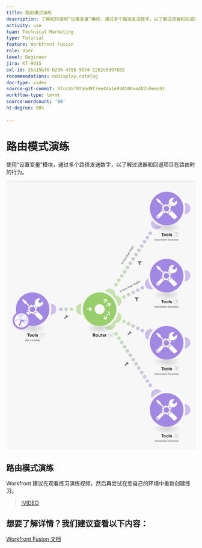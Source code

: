 ```yaml
---
title: 路由模式演练
description: 了解如何使用“设置变量”模块，通过多个路径发送数字，以了解过滤器和回退项目在  [!DNL Adobe Workfront Fusion] 中的行为。
activity: use
team: Technical Marketing
type: Tutorial
feature: Workfront Fusion
role: User
level: Beginner
jira: KT-9015
exl-id: 3ba15bf6-b296-4356-9974-1262c5d97602
recommendations: noDisplay,catalog
doc-type: video
source-git-commit: dfcca5f02a6d9f7ee44a1e894106ae48259eea91
workflow-type: tm+mt
source-wordcount: '88'
ht-degree: 98%

---
```


# 路由模式演练

使用“设置变量”模块，通过多个路径发送数字，以了解过滤器和回退项目在路由时的行为。

![Fusion 场景的图像](assets/universal-connectors-and-routing-7.png)

## 路由模式演练

Workfront 建议先观看练习演练视频，然后再尝试在您自己的环境中重新创建练习。

>[!VIDEO](https://video.tv.adobe.com/v/335274/?quality=12&learn=on&enablevpops)


## 想要了解详情？我们建议查看以下内容：

[Workfront Fusion 文档](https://experienceleague.adobe.com/zh-hans/docs/workfront-fusion/using/get-started-with-fusion/understand-workfront-fusion/workfront-fusion-overview)

